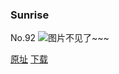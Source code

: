 ### Sunrise
No.92
![图片不见了~~~](https://imgs.xkcd.com/comics/sunrise.jpg)

[原址](https://xkcd.com//92) [下载](https://imgs.xkcd.com/comics/sunrise.jpg)

